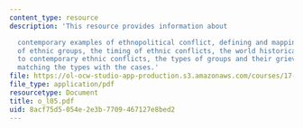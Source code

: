 ```yaml
---
content_type: resource
description: 'This resource provides information about

  contemporary examples of ethnopolitical conflict, defining and mapping the world
  of ethnic groups, the timing of ethnic conflicts, the world historical background
  to contemporary ethnic conflicts, the types of groups and their grievances, and
  matching the types with the cases.'
file: https://ol-ocw-studio-app-production.s3.amazonaws.com/courses/17-523-ethnicity-and-race-in-world-politics-fall-2005/8acf75d5054e2e3b7709467127e8bed2_o_l05.pdf
file_type: application/pdf
resourcetype: Document
title: o_l05.pdf
uid: 8acf75d5-054e-2e3b-7709-467127e8bed2
---
```

